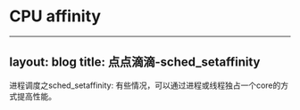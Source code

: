 # CPU affinity
---
layout: blog
title: 点点滴滴-sched_setaffinity
---
进程调度之sched_setaffinity: 有些情况，可以通过进程或线程独占一个core的方式提高性能。
